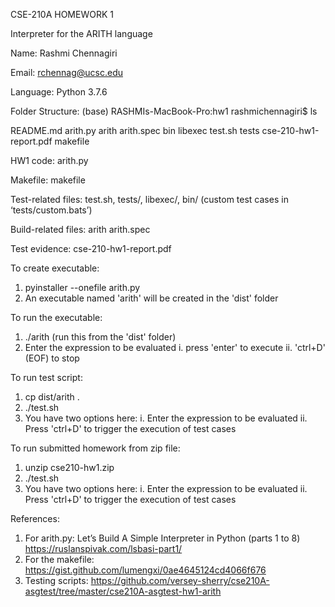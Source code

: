 CSE-210A  HOMEWORK 1


Interpreter for the ARITH language


Name: Rashmi Chennagiri


Email: rchennag@ucsc.edu


Language: Python 3.7.6


Folder Structure:
(base) RASHMIs-MacBook-Pro:hw1 rashmichennagiri$ ls

README.md     arith.py     arith     arith.spec     bin     libexec     test.sh     tests     cse-210-hw1-report.pdf     makefile		


HW1 code: arith.py

Makefile: makefile

Test-related files: test.sh, tests/, libexec/, bin/ (custom test cases in ‘tests/custom.bats’)

Build-related files: arith arith.spec

Test evidence: cse-210-hw1-report.pdf


To create executable:
1. pyinstaller --onefile arith.py 
2. An executable named 'arith' will be created in the 'dist' folder


To run the executable:
1. ./arith  (run this from the 'dist' folder)
2. Enter the expression to be evaluated 
     i. press 'enter' to execute
    ii. 'ctrl+D' (EOF) to stop


To run test script:
1. cp dist/arith .
2. ./test.sh
3. You have two options here:
     i. Enter the expression to be evaluated
    ii. Press 'ctrl+D' to trigger the execution of test cases


To run submitted homework from zip file:
1. unzip cse210-hw1.zip
2. ./test.sh
3. You have two options here:
     i. Enter the expression to be evaluated
    ii. Press 'ctrl+D' to trigger the execution of test cases



References:
1. For arith.py:
    Let’s Build A Simple Interpreter in Python (parts 1 to 8) 
    https://ruslanspivak.com/lsbasi-part1/
2. For the makefile: 
    https://gist.github.com/lumengxi/0ae4645124cd4066f676
3. Testing scripts: 
    https://github.com/versey-sherry/cse210A-asgtest/tree/master/cse210A-asgtest-hw1-arith
